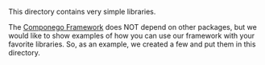 This directory contains very simple libraries.

The [Сomponego Framework](https://github.com/componego/componego) does NOT depend on other packages,
but we would like to show examples of how you can use our framework with your favorite libraries.
So, as an example, we created a few and put them in this directory.
